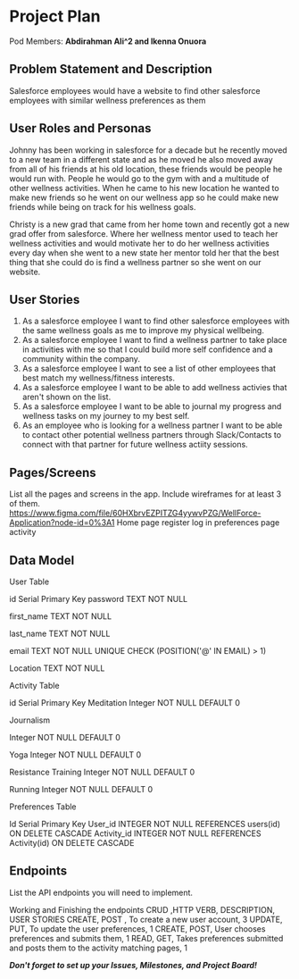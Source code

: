 # Project Plan

Pod Members: **Abdirahman Ali^2 and Ikenna Onuora**

## Problem Statement and Description
Salesforce employees would have a website to find other salesforce employees with similar wellness preferences as them

## User Roles and Personas

Johnny has been working in salesforce for a decade but he recently moved to a new team in a different state and as he moved he also moved away from all of his friends at his old location, these friends would be people he would run with. People he would go to the gym with and a multitude of other wellness activities. When he came to his new location he wanted to make new friends so he went on our wellness app so he could make new friends while being on track for his wellness goals.

Christy is a new grad that came from her home town and recently got a new grad offer from salesforce. Where her wellness mentor used to teach her wellness activities and would motivate her to do her wellness activities every day when she went to a new state her mentor told her that the best thing that she could do is find a wellness partner so she went on our website.

## User Stories

1. As a salesforce employee I want to find other salesforce employees with the same wellness goals as me to improve my physical wellbeing.
2. As a salesforce employee I want to find a wellness partner to take place in activities with me so that I could build more self confidence and a community within the company.
3. As a salesforce employee I want to see a list of other employees that best match my wellness/fitness interests.
4. As a salesforce employee I want to be able to add wellness activies that aren't shown on the list.
5. As a salesforce employee I want to be able to journal my progress and wellness tasks on my journey to my best self.
6. As an employee who is looking for a wellness partner I want to be able to contact other potential wellness partners through Slack/Contacts to connect    with that partner for future wellness actiity sessions.

## Pages/Screens

List all the pages and screens in the app. Include wireframes for at least 3 of them.
https://www.figma.com/file/60HXbrvEZPITZG4yywvPZG/WellForce-Application?node-id=0%3A1
Home page
register 
log in
preferences page
activity

## Data Model


User Table

id
Serial Primary Key
password
TEXT NOT NULL


first_name
TEXT NOT NULL


last_name
TEXT NOT NULL


email
TEXT NOT NULL UNIQUE CHECK (POSITION('@' IN EMAIL) > 1)


Location 
TEXT NOT NULL





Activity Table 

id
Serial Primary Key
Meditation
Integer NOT NULL DEFAULT 0


Journalism


Integer NOT NULL DEFAULT 0


Yoga
Integer NOT NULL DEFAULT 0


Resistance Training
Integer NOT NULL DEFAULT 0


Running
Integer NOT NULL DEFAULT 0








Preferences Table

Id 
Serial Primary Key
User_id
INTEGER NOT NULL REFERENCES users(id) ON DELETE CASCADE
Activity_id
INTEGER NOT NULL REFERENCES Activity(id) ON DELETE CASCADE






## Endpoints

List the API endpoints you will need to implement.

Working and Finishing the endpoints 
CRUD ,HTTP VERB, DESCRIPTION, USER STORIES
CREATE, POST , To create a new user account, 3
UPDATE, PUT, To update the user preferences, 1
CREATE, POST, User chooses preferences and submits them, 1
READ, GET, Takes preferences submitted and posts them to the activity matching pages, 1











***Don't forget to set up your Issues, Milestones, and Project Board!***
